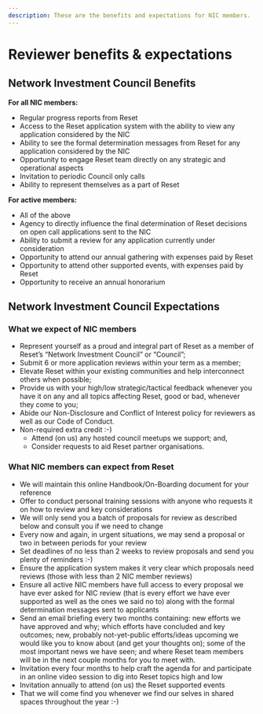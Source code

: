 ```yaml
---
description: These are the benefits and expectations for NIC members.
---
```


# Reviewer benefits & expectations

## Network Investment Council Benefits

**For all NIC members:**

* Regular progress reports from Reset
* Access to the Reset application system with the ability to view any application considered by the NIC
* Ability to see the formal determination messages from Reset for any application considered by the NIC
* Opportunity to engage Reset team directly on any strategic and operational aspects
* Invitation to periodic Council only calls
* Ability to represent themselves as a part of Reset

**For active members:**

* All of the above
* Agency to directly influence the final determination of Reset decisions on open call applications sent to the NIC
* Ability to submit a review for any application currently under consideration
* Opportunity to attend our annual gathering with expenses paid by Reset
* Opportunity to attend other supported events, with expenses paid by Reset
* Opportunity to receive an annual honorarium

## Network Investment Council Expectations

### What we expect of NIC members

* Represent yourself as a proud and integral part of Reset as a member of Reset’s “Network Investment Council” or “Council”;
* Submit 6 or more application reviews within your term as a member;
* Elevate Reset within your existing communities and help interconnect others when possible;
* Provide us with your high/low strategic/tactical feedback whenever you have it on any and all topics affecting Reset, good or bad, whenever they come to you;
* Abide our Non-Disclosure and Conflict of Interest policy for reviewers as well as our Code of Conduct.
* Non-required extra credit :-\)
  * Attend \(on us\) any hosted council meetups we support; and,
  * Consider requests to aid Reset partner organisations.

### What NIC members can expect from Reset

* We will maintain this online Handbook/On-Boarding document for your reference
* Offer to conduct personal training sessions with anyone who requests it on how to review and key considerations
* We will only send you a batch of proposals for review as described below and consult you if we need to change
* Every now and again, in urgent situations, we may send a proposal or two in between periods for your review
* Set deadlines of no less than 2 weeks to review proposals and send you plenty of reminders :-\)
* Ensure the application system makes it very clear which proposals need reviews \(those with less than 2 NIC member reviews\)
* Ensure all active NIC members have full access to every proposal we have ever asked for NIC review \(that is every effort we have ever supported as well as the ones we said no to\) along with the formal determination messages sent to applicants
* Send an email briefing every two months containing: new efforts we have approved and why; which efforts have concluded and key outcomes; new, probably not-yet-public efforts/ideas upcoming we would like you to know about \(and get your thoughts on\); some of the most important news we have seen; and where Reset team members will be in the next couple months for you to meet with.
* Invitation every four months to help craft the agenda for and participate in an online video session to dig into Reset topics high and low
* Invitation annually to attend \(on us\) the Reset supported events
* That we will come find you whenever we find our selves in shared spaces throughout the year :-\)

